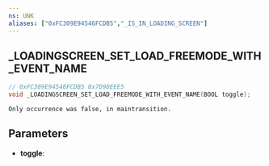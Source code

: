 ```yaml
---
ns: UNK
aliases: ["0xFC309E94546FCDB5","_IS_IN_LOADING_SCREEN"]
---
```

## _LOADINGSCREEN_SET_LOAD_FREEMODE_WITH_EVENT_NAME

```c
// 0xFC309E94546FCDB5 0x7D90EEE5
void _LOADINGSCREEN_SET_LOAD_FREEMODE_WITH_EVENT_NAME(BOOL toggle);
```

```
Only occurrence was false, in maintransition.  
```

## Parameters
* **toggle**: 

